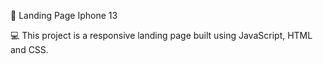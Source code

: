 📱 Landing Page Iphone 13

💻 This project is a responsive landing page built using JavaScript, HTML and CSS.




